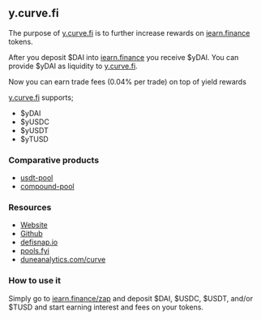 ## y.curve.fi

The purpose of [y.curve.fi](https://y.curve.fi) is to further increase rewards on [iearn.finance](https://iearn.finance) tokens.

After you deposit $DAI into [iearn.finance](https://iearn.finance) you receive $yDAI. You can provide $yDAI as liquidity to [y.curve.fi](https://y.curve.fi).

Now you can earn trade fees (0.04% per trade) on top of yield rewards

[y.curve.fi](https://y.curve.fi) supports;

* $yDAI
* $yUSDC
* $yUSDT
* $yTUSD

### Comparative products

* [usdt-pool](https://usdt.curve.fi)
* [compound-pool](http://compound.curve.fi)

### Resources

* [Website](https://y.curve.fi)
* [Github](https://github.com/curvefi)
* [defisnap.io](http://defisnap.io/)
* [pools.fyi](http://pools.fyi/)
* [duneanalytics.com/curve](http://duneanalytics.com/curve)

### How to use it

Simply go to [iearn.finance/zap](https://iearn.finance/zap) and deposit $DAI, $USDC, $USDT, and/or $TUSD and start earning interest and fees on your tokens.
